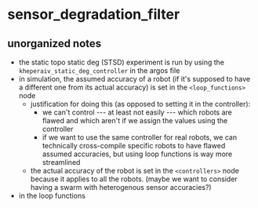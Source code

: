 # sensor_degradation_filter

## unorganized notes
- the static topo static deg (STSD) experiment is run by using the `kheperaiv_static_deg_controller` in the argos file
- in simulation, the assumed accuracy of a robot (if it's supposed to have a different one from its actual accuracy) is set in the `<loop_functions>` node
    - justification for doing this (as opposed to setting it in the controller):
        - we can't control --- at least not easily --- which robots are flawed and which aren't if we assign the values using the controller
        - if we want to use the same controller for real robots, we can technically cross-compile specific robots to have flawed assumed accuracies, but using loop functions is way more streamlined
    - the actual accuracy of the robot is set in the `<controllers>` node because it applies to all the robots. (maybe we want to consider having a swarm with heterogenous sensor accuracies?)
- in the loop functions 